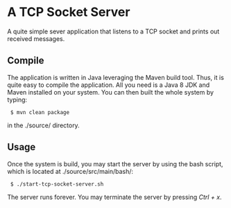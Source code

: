 # A TCP Socket Server

A quite simple sever application that listens to a TCP socket and prints out received messages.

## Compile

The application is written in Java leveraging the Maven build tool. Thus, it is quite easy to compile the application. All you need is a Java 8 JDK and Maven installed on your system. You can then built the whole system by typing:

```
 $ mvn clean package
```

in the ./source/ directory.

## Usage

Once the system is build, you may start the server by using the bash script, which is located at ./source/src/main/bash/:

```
 $ ./start-tcp-socket-server.sh
```

The server runs forever. You may terminate the server by pressing _Ctrl + x_.
